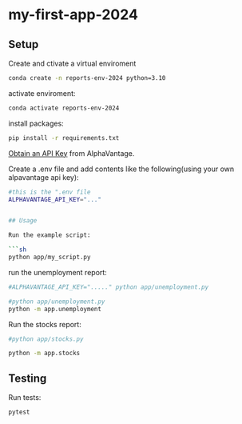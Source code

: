 # my-first-app-2024

## Setup

Create and ctivate a virtual enviroment


```sh
conda create -n reports-env-2024 python=3.10
``` 

activate enviroment:

```sh
conda activate reports-env-2024
```



install packages:

```sh
pip install -r requirements.txt
```

[Obtain an API Key](https://www.alphavantage.co/support/#api-key) from AlphaVantage.


Create a .env file and add contents like the following(using your own alpavantage api key):

```sh
#this is the ".env file
ALPHAVANTAGE_API_KEY="..."


## Usage

Run the example script:

```sh
python app/my_script.py
```



run the unemployment report:

```sh
#ALPHAVANTAGE_API_KEY="....." python app/unemployment.py

#python app/unemployment.py
python -m app.unemployment


```


Run the stocks report:

```sh
#python app/stocks.py

python -m app.stocks
```


## Testing

Run tests:

```sh
pytest
```

